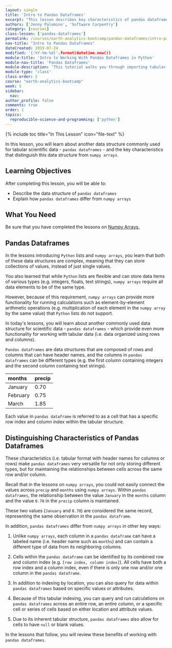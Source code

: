 ```yaml
---
layout: single
title: 'Intro to Pandas Dataframes'
excerpt: "This lesson describes key characteristics of pandas dataframes, a data structure commonly used for scientific data."
authors: ['Jenny Palomino', 'Software Carpentry']
category: [courses]
class-lesson: ['pandas-dataframes']
permalink: /courses/earth-analytics-bootcamp/pandas-dataframes/intro-pandas-dataframes/
nav-title: "Intro to Pandas Dataframes"
dateCreated: 2019-07-24
modified: '{:%Y-%m-%d}'.format(datetime.now())
module-title: 'Intro to Working With Pandas Dataframes in Python'
module-nav-title: 'Pandas Dataframes'
module-description: 'This tutorial walks you through importing tabular data (.csv) to pandas dataframes as well as summarizing, plotting, and running calculations on pandas dataframes.'
module-type: 'class'
class-order: 2
course: "earth-analytics-bootcamp"
week: 5
sidebar:
  nav:
author_profile: false
comments: true
order: 1
topics:
  reproducible-science-and-programming: ['python']
---
```

{% include toc title="In This Lesson" icon="file-text" %}

In this lesson, you will learn about another data structure commonly used for tabular scientific data - `pandas dataframes` - and the key characteristics that distinguish this data structure from `numpy arrays`.

<div class='notice--success' markdown="1">

## <i class="fa fa-graduation-cap" aria-hidden="true"></i> Learning Objectives

After completing this lesson, you will be able to:

* Describe the data structure of `pandas dataframes`
* Explain how `pandas dataframes` differ from `numpy arrays` 


## <i class="fa fa-check-square-o fa-2" aria-hidden="true"></i> What You Need

Be sure that you have completed the lessons on <a href="{{ site.url }}/courses/earth-analytics-bootcamp/numpy-arrays/">Numpy Arrays.</a> 

 </div>


## Pandas Dataframes

In the lessons introducing `Python` lists and `numpy arrays`, you learn that both of these data structures are complex, meaning that they can store collections of values, instead of just single values. 

You also learned that while `Python` lists are flexible and can store data items of various types (e.g. integers, floats, text strings), `numpy arrays` require all data elements to be of the same type. 

However, because of this requirement, `numpy arrays` can provide more functionality for running calculations such as element-by-element arithmetic operations (e.g. multiplication of each element in the `numpy array` by the same value) that `Python` lists do not support.  

In today's lessons, you will learn about another commonly used data structure for scientific data - `pandas dataframes` - which provide even more functionality for working with tabular data (i.e. data organized using rows and columns). 

`Pandas dataframes` are data structures that are composed of rows and columns that can have header names, and the columns in `pandas dataframes` can be different types (e.g. the first column containing integers and the second column containing text strings). 


| months          |  precip |
|:---------------|:--------|
| January        | 0.70 |
| February       |  0.75 |
| March          | 1.85 |  

Each value in `pandas dataframe` is referred to as a cell that has a specific row index and column index within the tabular structure. 


## Distinguishing Characteristics of Pandas Dataframes

These characteristics (i.e. tabular format with header names for columns or rows) make `pandas dataframes` very versatile for not only storing different types, but for maintaining the relationships between cells across the same row and/or column. 

Recall that in the lessons on `numpy arrays`, you could not easily connect the values across `precip` and `months` using `numpy arrays`. Within `pandas dataframes`, the relationship between the value `January` in the `months` column and the value `0.70` in the `precip` column is maintained. 

These two values (`January` and `0.70`) are considered the same record, representing the same observation in the `pandas dataframe`.

In addition, `pandas dataframes` differ from `numpy arrays` in other key ways:

1. Unlike `numpy arrays`, each column in a `pandas dataframe` can have a labeled name (i.e. header name such as `months`) and can contain a different type of data from its neighboring columns. 

2. Cells within the `pandas dataframe` can be identified by its combined row and column index (e.g. `[row index, column index]`). All cells have both a row index and a column index, even if there is only one row and/or one column in the `pandas dataframe`.

3. In addition to indexing by location, you can also query for data within `pandas dataframes` based on specific values or attributes. 

3. Because of this tabular indexing, you can query and run calculations on `pandas dataframes` across an entire row, an entire column, or a specific cell or series of cells based on either location and attribute values. 

4. Due to its inherent tabular structure, `pandas dataframes` also allow for cells to have `null` or blank values. 

In the lessons that follow, you will review these benefits of working with `pandas dataframes`. 

